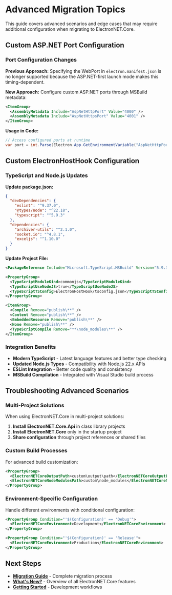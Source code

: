 # Advanced Migration Topics

This guide covers advanced scenarios and edge cases that may require additional configuration when migrating to ElectronNET.Core.

## Custom ASP.NET Port Configuration

### Port Configuration Changes

**Previous Approach:**
Specifying the WebPort in `electron.manifest.json` is no longer supported because the ASP.NET-first launch mode makes this timing-dependent.

**New Approach:**
Configure custom ASP.NET ports through MSBuild metadata:

```xml
<ItemGroup>
  <AssemblyMetadata Include="AspNetHttpPort" Value="4000" />
  <AssemblyMetadata Include="AspNetHttpsPort" Value="4001" />
</ItemGroup>
```

**Usage in Code:**
```csharp
// Access configured ports at runtime
var port = int.Parse(Electron.App.GetEnvironmentVariable("AspNetHttpPort") ?? "5000");
```

## Custom ElectronHostHook Configuration

### TypeScript and Node.js Updates

**Update package.json:**
```json
{
  "devDependencies": {
    "eslint": "^9.37.0",
    "@types/node": "^22.18",
    "typescript": "^5.9.3"
  },
  "dependencies": {
    "archiver-utils": "^2.1.0",
    "socket.io": "^4.8.1",
    "exceljs": "^1.10.0"
  }
}
```

**Update Project File:**
```xml
<PackageReference Include="Microsoft.TypeScript.MSBuild" Version="5.9.3" />

<PropertyGroup>
  <TypeScriptModuleKind>commonjs</TypeScriptModuleKind>
  <TypeScriptUseNodeJS>true</TypeScriptUseNodeJS>
  <TypeScriptTSConfig>ElectronHostHook/tsconfig.json</TypeScriptTSConfig>
</PropertyGroup>

<ItemGroup>
  <Compile Remove="publish\**" />
  <Content Remove="publish\**" />
  <EmbeddedResource Remove="publish\**" />
  <None Remove="publish\**" />
  <TypeScriptCompile Remove="**\node_modules\**" />
</ItemGroup>
```

### Integration Benefits

- **Modern TypeScript** - Latest language features and better type checking
- **Updated Node.js Types** - Compatibility with Node.js 22.x APIs
- **ESLint Integration** - Better code quality and consistency
- **MSBuild Compilation** - Integrated with Visual Studio build process

## Troubleshooting Advanced Scenarios

### Multi-Project Solutions

When using ElectronNET.Core in multi-project solutions:

1. **Install ElectronNET.Core.Api** in class library projects
2. **Install ElectronNET.Core** only in the startup project
3. **Share configuration** through project references or shared files

### Custom Build Processes

For advanced build customization:

```xml
<PropertyGroup>
  <ElectronNETCoreOutputPath>custom\output\path</ElectronNETCoreOutputPath>
  <ElectronNETCoreNodeModulesPath>custom\node_modules</ElectronNETCoreNodeModulesPath>
</PropertyGroup>
```

### Environment-Specific Configuration

Handle different environments with conditional configuration:

```xml
<PropertyGroup Condition="'$(Configuration)' == 'Debug'">
  <ElectronNETCoreEnvironment>Development</ElectronNETCoreEnvironment>
</PropertyGroup>

<PropertyGroup Condition="'$(Configuration)' == 'Release'">
  <ElectronNETCoreEnvironment>Production</ElectronNETCoreEnvironment>
</PropertyGroup>
```

## Next Steps

- **[Migration Guide](Migration-Guide.md)** - Complete migration process
- **[What's New?](What's-New.md)** - Overview of all ElectronNET.Core features
- **[Getting Started](../GettingStarted/ASP.Net.md)** - Development workflows
